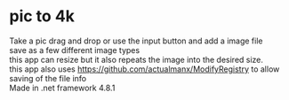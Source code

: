 # pic to 4k

Take a pic drag and drop or use the input button and add a image file<br>
save as a few different image types<br>
this app can resize but it also repeats the image into the desired size.<br>
this app also uses https://github.com/actualmanx/ModifyRegistry to allow saving of the file info<br>
Made in .net framework 4.8.1
